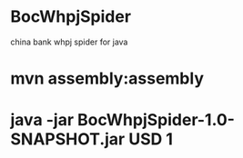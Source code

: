 # BocWhpjSpider
china bank whpj spider for java 

# mvn assembly:assembly
# java -jar BocWhpjSpider-1.0-SNAPSHOT.jar USD 1
